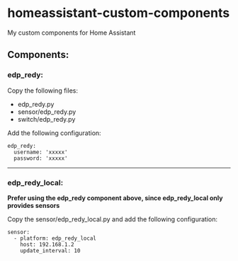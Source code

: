 # homeassistant-custom-components
My custom components for Home Assistant

## Components:

### edp_redy:
Copy the following files: 
- edp_redy.py
- sensor/edp_redy.py
- switch/edp_redy.py

Add the following configuration:

```
edp_redy:
  username: 'xxxxx'
  password: 'xxxxx'
```
---
### edp_redy_local: 
**Prefer using the edp_redy component above, since edp_redy_local only provides sensors**

Copy the sensor/edp_redy_local.py and add the following configuration:

```
sensor:
  - platform: edp_redy_local
    host: 192.168.1.2
    update_interval: 10
```

